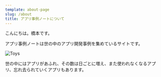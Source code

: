 ```yaml
---
template: about-page
slug: /about
title: アプリ事例ノートについて
---
```


こんにちは。橋本です。

アプリ事例ノートは世の中のアプリ開発事例を集めているサイトです。

![Toys](./assets/screen-post-hixmjh9xhoo-unsplash.jpg "Toys")

世の中にはアプリがあふれ、その数は日ごとに増え、また使われなくなるアプリ、忘れ去られていくアプリもあります。

